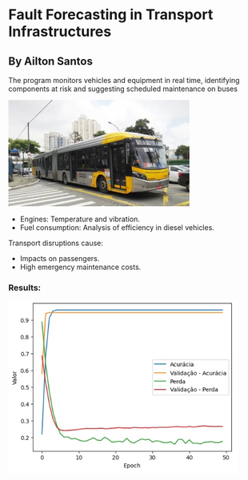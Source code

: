 # Fault Forecasting in Transport Infrastructures
## By Ailton Santos
The program monitors vehicles and equipment in real time, identifying components at risk and suggesting scheduled maintenance on buses

<img src="https://github.com/ailton-santos/Neural_Inline/blob/main/Bus_SPTRANS.jpg" alt="Onibus São Paulo">

- Engines: Temperature and vibration.
- Fuel consumption: Analysis of efficiency in diesel vehicles.

Transport disruptions cause:
- Impacts on passengers.
- High emergency maintenance costs.

### Results:

<img src="https://github.com/ailton-santos/Neural_Inline/blob/main/Results_P1.jpg" alt="Results - Part1">
  
